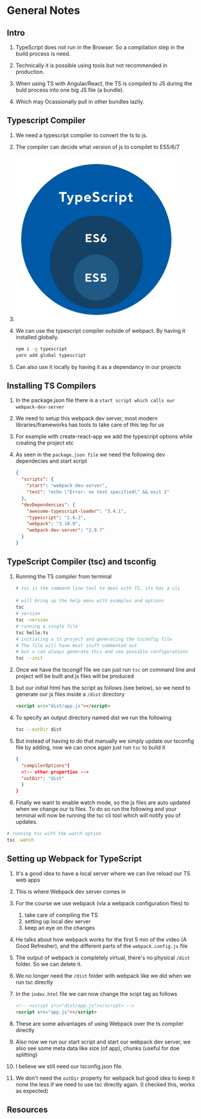 # General Notes

## Intro

1. TypeScript does not run in the Browser. So a compilation step in the build process is need.

2. Technically it is possible using tools but not recommended in production.

3. When using TS with Angular/React, the TS is compiled to JS during the buld process into one big JS file (a bundle).

4. Which may Ocassionally pull in other bundles lazily.

## Typescript Compiler

1. We need a typescript compiler to convert the ts to js.

2. The compiler can decide what version of js to compilet to ES5/6/7

3. ![TS-vs-JS](../0a-utils/images/ts-vs-js.png)

4. We can use the typescript compiler outside of webpact. By having it installed globally.

   ```bash
   npm i -g typescript
   yarn add global typescript
   ```

5. Can also use it locally by having it as a dependancy in our projects

## Installing TS Compilers

1. In the package.json file there is a `start script which calls our webpack-dev-server`

2. We need to setup this webpack dev server, most modern libraries/frameworks has tools to take care of this tep for us

3. For example with create-react-app we add the typescript options while creating the project etc

4. As seen in the `package.json file` we need the following dev dependecies and start script

   ```json
   {
     "scripts": {
       "start": "webpack-dev-server",
       "test": "echo \"Error: no test specified\" && exit 1"
     },
     "devDependencies": {
       "awesome-typescript-loader": "3.4.1",
       "typescript": "2.6.2",
       "webpack": "3.10.0",
       "webpack-dev-server": "2.9.7"
     }
   }
   ```

## TypeScript Compiler (tsc) and tsconfig

1. Running the TS compiler from terminal

   ```bash
   # tsc is the command line tool to deal with TS, its has a cli

   # will bring up the help menu with examples and options
   tsc
   # version
   tsc -version
   # running a single file
   tsc hello.ts
   # initialing a ts project and generating the tsconfig file
   # The file will have most stuff commented out
   # but u can always generate this and see possible configurations
   tsc --init
   ```

2. Once we have the tscongif file we can just run `tsc` on command line and project will be built and js files will be produced

3. but our initial html has the script as follows (see below), so we need to generate our js files inside a `/dist` directory

   ```html
   <script src="dist/app.js"></script>
   ```

4. To specify an output directory named dist we run the following

   ```bash
   tsc --outDir dist
   ```

5. But instead of having to do that manually we simply update our tsconfig file by adding, now we can once again just run `tsc` to build it

   ```json
   {
     "compilerOptions"{
     <!-- other properties -->
     "outDir": "dist"
     }
   }
   ```

6. Finally we want to enable watch mode, so the js files are auto updated when we change our ts files. To do so run the following and your terminal will now be running the tsc cli tool which will notify you of updates.

```bash
# running tsc with the watch option
tsc -watch
```

## Setting up Webpack for TypeScript

1. It's a good idea to have a local server where we can live reload our TS web apps

2. This is where Webpack dev server comes in

3. For the course we use webpack (via a webpack configuration files) to

   1. take care of compiling the TS
   2. setting up local dev server
   3. keep an eye on the changes

4. He talks about how webpack works for the first 5 min of the video (A Good Refresher), and the different parts of the `webpack.config.js` file

5. The output of webpack is completely virtual, there's no physical `/dist` folder. So we can delete it.

6. We no longer need the `/dist` folder with webpack like we did when we run tsc directly

7. In the `index.html` file we can now change the scipt tag as follows

   ```html
   <!-- <script src="dist/app.js"></script> -->
   <script src="app.js"></script>
   ```

8. These are some advantages of using Webpack over the ts compiler directly

9. Also now we run our start script and start our webpack dev server, we also see some meta data like size (of app), chunks (useful for doe splitting)

10. I believe we still need our tsconfig.json file.

11. We don't need the `outDir` property for webpack but good idea to keep it none the less if we need to use tsc directly again. (I checked this, works as expected)

## Resources
